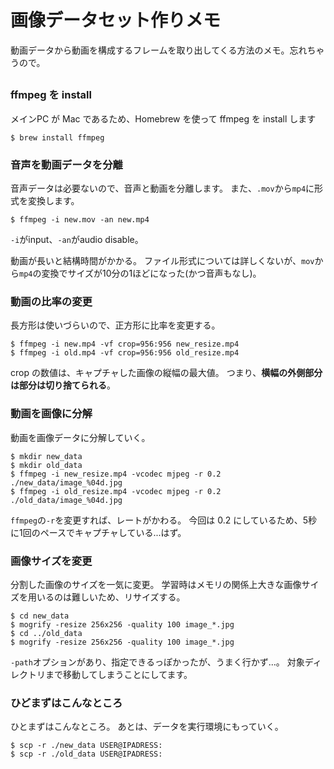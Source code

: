 画像データセット作りメモ
===

動画データから動画を構成するフレームを取り出してくる方法のメモ。忘れちゃうので。

## 

### ffmpeg を install
メインPC が Mac であるため、Homebrew を使って ffmpeg を install します
```
$ brew install ffmpeg
```

### 音声を動画データを分離
音声データは必要ないので、音声と動画を分離します。
また、`.mov`から`mp4`に形式を変換します。

```
$ ffmpeg -i new.mov -an new.mp4
```

`-i`がinput、`-an`がaudio disable。

動画が長いと結構時間がかかる。
ファイル形式については詳しくないが、`mov`から`mp4`の変換でサイズが10分の1ほどになった(かつ音声もなし)。

### 動画の比率の変更
長方形は使いづらいので、正方形に比率を変更する。

```
$ ffmpeg -i new.mp4 -vf crop=956:956 new_resize.mp4
$ ffmpeg -i old.mp4 -vf crop=956:956 old_resize.mp4
```

crop の数値は、キャプチャした画像の縦幅の最大値。
つまり、**横幅の外側部分は部分は切り捨てられる**。

### 動画を画像に分解
動画を画像データに分解していく。
```
$ mkdir new_data
$ mkdir old_data
$ ffmpeg -i new_resize.mp4 -vcodec mjpeg -r 0.2 ./new_data/image_%04d.jpg
$ ffmpeg -i old_resize.mp4 -vcodec mjpeg -r 0.2 ./old_data/image_%04d.jpg
```
`ffmpeg`の`-r`を変更すれば、レートがかわる。
今回は 0.2 にしているため、5秒に1回のペースでキャプチャしている...はず。

### 画像サイズを変更
分割した画像のサイズを一気に変更。
学習時はメモリの関係上大きな画像サイズを用いるのは難しいため、リサイズする。
```
$ cd new_data
$ mogrify -resize 256x256 -quality 100 image_*.jpg  
$ cd ../old_data
$ mogrify -resize 256x256 -quality 100 image_*.jpg  
```

`-path`オプションがあり、指定できるっぽかったが、うまく行かず...。
対象ディレクトリまで移動してしまうことにしてます。

### ひどまずはこんなところ
ひとまずはこんなところ。
あとは、データを実行環境にもっていく。
```
$ scp -r ./new_data USER@IPADRESS:
$ scp -r ./old_data USER@IPADRESS:
```





